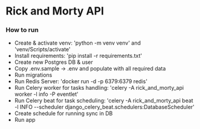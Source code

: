 # Rick and Morty API

### How to run
- Create & activate venv: 'python -m venv venv' and  'venv/Scripts/activate'
- Install requirements: 'pip install -r requirements.txt'
- Create new Postgres DB & user
- Copy .env.sample -> .env and populate with all required data
- Run migrations
- Run Redis Server: 'docker run -d -p 6379:6379 redis'
- Run Celery worker for tasks handling: 'celery -A rick_and_morty_api worker -l info -P eventlet'
- Run Celery beat for task scheduling: 'celery -A rick_and_morty_api beat -l INFO --scheduler django_celery_beat.schedulers:DatabaseScheduler'
- Create schedule for running sync in DB
- Run app